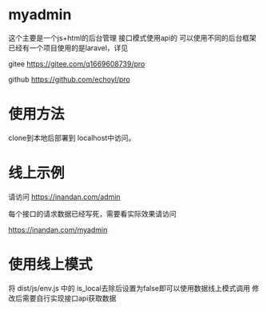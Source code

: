 # myadmin

这个主要是一个js+html的后台管理 接口模式使用api的 可以使用不同的后台框架
已经有一个项目使用的是laravel，详见 

gitee
https://gitee.com/q1669608739/pro

github
https://github.com/echoyl/pro



# 使用方法
clone到本地后部署到 localhost中访问。

# 线上示例

请访问 https://inandan.com/admin

每个接口的请求数据已经写死，需要看实际效果请访问

https://inandan.com/myadmin

# 使用线上模式
将 dist/js/env.js 中的 is_local去除后设置为false即可以使用数据线上模式调用
修改后需要自行实现接口api获取数据
